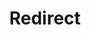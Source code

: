 ﻿---
layout: src/layouts/Redirect.astro
title: Redirect
redirect: /docs/deployments/azure/deploying-to-azure-via-a-firewall
pubDate:  2023-01-01
navSearch: false
navSitemap: false
navMenu: false
---
